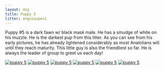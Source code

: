 ```yaml
---
layout: dog
title: Puppy 5
litter: angusaspen1
---
```


Puppy #5 is a dark fawn w/ black mask male. He has a smudge of white on his muzzle. He is the darkest pup from this litter. As you can see from his early pictures, he has already lightened considerably as most Anatolians will until they reach maturity. This little guy is also the friendliest so far. He is always the leader of group to greet us each day!

[![puppy 5](http://farm4.staticflickr.com/3835/14984969082_5ed27324b6_z_d.jpg)](https://www.flickr.com/photos/126812864@N04/14984969082/in/set-72157646625837896)
[![puppy 5](http://farm6.staticflickr.com/5588/14984980362_b3959853ee_z_d.jpg)](https://www.flickr.com/photos/126812864@N04/14984980362/in/set-72157646625837896)
[![puppy 5](http://farm6.staticflickr.com/5583/14798686220_8e9fed7ea0_z_d.jpg)](https://www.flickr.com/photos/126812864@N04/14798686220/in/set-72157646625837896)
[![puppy 5](http://farm4.staticflickr.com/3910/14798652840_01976d6f42_z_d.jpg)](https://www.flickr.com/photos/126812864@N04/14798652840/in/set-72157646625837896)
[![puppy 5](http://farm6.staticflickr.com/5573/14962310776_0ed003d3db_z_d.jpg)](https://www.flickr.com/photos/126812864@N04/14962310776/in/set-72157646625837896)
[![puppy 5](http://farm4.staticflickr.com/3842/14720352059_e8960250ff_z_d.jpg)](https://www.flickr.com/photos/126812864@N04/14720352059/in/set-72157646625837896)
